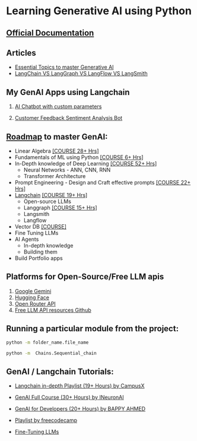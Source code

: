 # Learning Generative AI using Python

## [Official Documentation](https://academy.langchain.com/)

## Articles

- [Essential Topics to master Generative AI](https://odsc.medium.com/10-essential-topics-to-master-llms-and-generative-ai-8dba948c7829)
- [LangChain VS LangGraph VS LangFlow VS LangSmith](https://medium.com/@anshuman4luv/langchain-vs-langgraph-vs-langflow-vs-langsmith-a-detailed-comparison-74bc0d7ddaa9)

## My GenAI Apps using Langchain

1. [AI Chatbot with custom parameters](https://app-ai-chatbotgit-mlx6hr9mant2ffh4n3q3ak.streamlit.app/)

2. [Customer Feedback Sentiment Analysis Bot](https://langchain-appsgit-lgjyhyr9bgoijdfroteosl.streamlit.app/)

## [Roadmap](https://youtu.be/3on3S-fbeRI?si=dmu69duKfzS1SFa-) to master GenAI:

- Linear Algebra [[COURSE 28+ Hrs]](https://youtube.com/playlist?list=PLE7DDD91010BC51F8&si=N3GT_rotF92ZYSXD)
- Fundamentals of ML using Python [[COURSE 6+ Hrs]](https://youtu.be/JxgmHe2NyeY?si=qAr42rse2dc7H12k)
- In-Depth knowledge of Deep Learning [[COURSE 52+ Hrs]](https://youtube.com/playlist?list=PLKnIA16_RmvYuZauWaPlRTC54KxSNLtNn&si=mWeQdXZxLI4AiLBU)
  - Neural Networks - ANN, CNN, RNN
  - Transformer Architecture
- Prompt Engineering - Design and Craft effective prompts [[COURSE 22+ Hrs]](https://www.udemy.com/course/prompt-engineering-for-ai/?couponCode=KEEPLEARNING)
- [Langchain](https://github.com/langchain-ai/langchain) [[COURSE 19+ Hrs]](https://youtube.com/playlist?list=PLKnIA16_RmvaTbihpo4MtzVm4XOQa0ER0&si=QsClH2RVArbJfspp) 
  - Open-source LLMs
  - Langgraph [[COURSE 15+ Hrs]](https://youtube.com/playlist?list=PLQxDHpeGU14AJ4sBRWLBqjMthxrLXJmgF&si=wOkjSc2NlBjWVvNM)
  - Langsmith
  - Langflow
- Vector DB [[COURSE]](https://youtu.be/8KrTO9bS91s?si=k66Gwy27794HeKzb)
- Fine Tuning LLMs
- AI Agents
  - In-depth knowledge
  - Building them
- Build Portfolio apps

## Platforms for Open-Source/Free LLM apis

1. [Google Gemini](https://ai.google.dev/gemini-api/docs/quickstart?lang=python)
2. [Hugging Face](https://huggingface.co/models)
3. [Open Router API](https://openrouter.ai/models?max_price=0)
4. [Free LLM API resources Github](https://github.com/cheahjs/free-llm-api-resources?tab=readme-ov-file)

## Running a particular module from the project:

```bash
python -m folder_name.file_name

python -m  Chains.Sequential_chain
```


## GenAI / Langchain Tutorials:

- [Langchain in-depth Playlist (19+ Hours) by CampusX](https://youtube.com/playlist?list=PLKnIA16_RmvaTbihpo4MtzVm4XOQa0ER0&si=QsClH2RVArbJfspp)
- [GenAI Full Course (30+ Hours) by INeuronAI](https://youtu.be/mEsleV16qdo?si=jC0SqTPvP1hDju0-)

- [GenAI for Developers (20+ Hours) by BAPPY AHMED](https://youtu.be/F0GQ0l2NfHA?si=iF59yq6fz-d34Pdq)

- [Playlist by freecodecamp](https://youtube.com/playlist?list=PLkz_y24mlSJY7hlQ-GyDgUCWz8TyIX_S3&si=D9AytdepUlM19_e7)

- [Fine-Tuning LLMs](https://youtu.be/iOdFUJiB0Zc?si=2muaepFpK5g1V9TS)